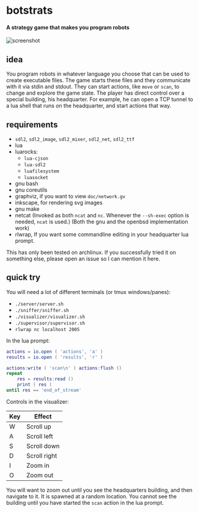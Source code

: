 # botstrats

#### A strategy game that makes you program robots

![screenshot][1]

[1]: http://i.imgur.com/oyEWW4m.png

## idea

You program robots in whatever language you choose that can be used to create
executable files. The game starts these files and they communicate with it via
stdin and stdout. They can start actions, like `move` or `scan`, to change and
explore the game state. The player has direct control over a special building,
his headquarter. For example, he can open a TCP tunnel to a lua shell that runs
on the headquarter, and start actions that way.

## requirements

* `sdl2`, `sdl2_image`, `sdl2_mixer`, `sdl2_net`, `sdl2_ttf`
* lua
* luarocks:
    * `lua-cjson`
    * `lua-sdl2`
    * `luafilesystem`
    * `luasocket`
* gnu bash
* gnu coreutils
* graphviz, if you want to view `doc/network.gv`
* inkscape, for rendering svg images
* gnu make
* netcat (Invoked as both `ncat` and `nc`. Whenever the `--sh-exec` option is
  needed, `ncat` is used.) (Both the gnu and the openbsd implementation work)
* rlwrap, If you want some commandline editing in your headquarter lua prompt.

This has only been tested on archlinux. If you successfully tried it on
something else, please open an issue so I can mention it here.

## quick try

You will need a lot of different terminals (or tmux windows/panes):

* `./server/server.sh`
* `./sniffer/sniffer.sh`
* `./visualizer/visualizer.sh`
* `./supervisor/supervisor.sh`
* `rlwrap nc localhost 2005`

In the lua prompt:
```lua
actions = io.open ( 'actions', 'a' )
results = io.open ( 'results', 'r' )

actions:write ( 'scan\n' ) actions:flush ()
repeat
    res = results:read ()
    print ( res )
until res == 'end_of_stream'
```

Controls in the visualizer:

| Key | Effect        |
| --- | ------------- |
| W   | Scroll up     |
| A   | Scroll left   |
| S   | Scroll down   |
| D   | Scroll right  |
| I   | Zoom in       |
| O   | Zoom out      |

You will want to zoom out until you see the headquarters building, and then
navigate to it. It is spawned at a random location. You cannot see the building
until you have started the `scan` action in the lua prompt.
